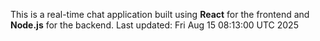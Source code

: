 This is a real-time chat application built using **React** for the frontend and **Node.js** for the backend.
Last updated: Fri Aug 15 08:13:00 UTC 2025
